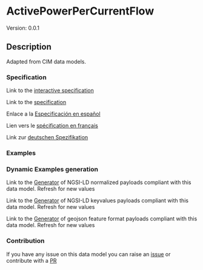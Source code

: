 # ActivePowerPerCurrentFlow
Version: 0.0.1

## Description 

Adapted from CIM data models. 
### Specification

Link to the [interactive specification](https://swagger.lab.fiware.org/?url=https://raw.githubusercontent.com/smart-data-models/dataModel.EnergyCIM/master/ActivePowerPerCurrentFlow/swagger.yaml)

Link to the [specification](https://github.com/smart-data-models/dataModel.EnergyCIM/blob/master/ActivePowerPerCurrentFlow/doc/spec.md)

Enlace a la [Especificación en español](https://github.com/smart-data-models/dataModel.EnergyCIM/blob/master/ActivePowerPerCurrentFlow/doc/spec_ES.md)

Lien vers le [spécification en français](https://github.com/smart-data-models/dataModel.EnergyCIM/blob/master/ActivePowerPerCurrentFlow/doc/spec_FR.md)

Link zur [deutschen Spezifikation](https://github.com/smart-data-models/dataModel.EnergyCIM/blob/master/ActivePowerPerCurrentFlow/doc/spec_DE.md)
### Examples
### Dynamic Examples generation

Link to the [Generator](https://smartdatamodels.org/extra/ngsi-ld_generator.php?schemaUrl=https://raw.githubusercontent.com/smart-data-models/dataModel.EnergyCIM/master/ActivePowerPerCurrentFlow/schema.json&email=info@smartdatamodels.org) of NGSI-LD normalized payloads compliant with this data model. Refresh for new values

Link to the [Generator](https://smartdatamodels.org/extra/ngsi-ld_generator_keyvalues.php?schemaUrl=https://raw.githubusercontent.com/smart-data-models/dataModel.EnergyCIM/master/ActivePowerPerCurrentFlow/schema.json&email=info@smartdatamodels.org) of NGSI-LD keyvalues payloads compliant with this data model. Refresh for new values

Link to the [Generator](https://smartdatamodels.org/extra/geojson_features_generator_v1.0.php?schemaUrl=https://raw.githubusercontent.com/smart-data-models/dataModel.EnergyCIM/master/ActivePowerPerCurrentFlow/schema.json&email=info@smartdatamodels.org) of geojson feature format payloads compliant with this data model. Refresh for new values
### Contribution

 If you have any issue on this data model you can raise an [issue](https://github.com/smart-data-models/dataModel.EnergyCIM/issues)  or contribute with a [PR](https://github.com/smart-data-models/dataModel.EnergyCIM/pulls)